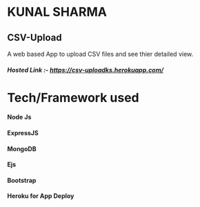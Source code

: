 # KUNAL SHARMA
## CSV-Upload
A web based App to upload CSV files and see thier detailed view.

##### Hosted Link :- https://csv-uploadks.herokuapp.com/

# Tech/Framework used
#### Node Js
#### ExpressJS
#### MongoDB
#### Ejs
#### Bootstrap
#### Heroku for App Deploy
